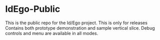 # IdEgo-Public

This is the public repo for the Id/Ego project. This is only for releases
Contains both prototype demonstration and sample vertical slice.
Debug controls and menu are available in all modes.
